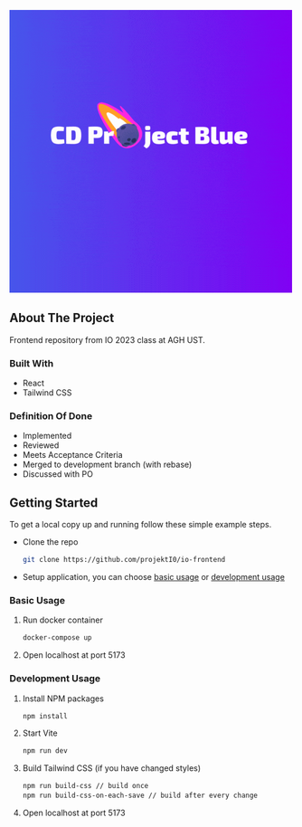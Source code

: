 ![logo](./src/assets/logo.gif)
## About The Project

Frontend repository from IO 2023 class at AGH UST.

### Built With

- React
- Tailwind CSS

### Definition Of Done

- Implemented
- Reviewed
- Meets Acceptance Criteria
- Merged to development branch (with rebase)
- Discussed with PO

## Getting Started

To get a local copy up and running follow these simple example steps.

- Clone the repo
    ```sh
    git clone https://github.com/projektI0/io-frontend
    ```
- Setup application, you can choose [basic usage](#basic-usage) or
  [development usage](#development-usage)

### Basic Usage

1. Run docker container
    ```sh
    docker-compose up
    ```
2. Open localhost at port 5173

### Development Usage

1. Install NPM packages
    ```sh
    npm install
    ```
2. Start Vite
    ```sh
    npm run dev
    ```
3. Build Tailwind CSS (if you have changed styles)
    ```sh
    npm run build-css // build once
    npm run build-css-on-each-save // build after every change
    ```
4. Open localhost at port 5173
